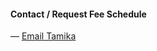 

<!-- ### Request more info & Fee Schedule  -->



#### Contact / Request Fee Schedule
&mdash;
[Email Tamika](mailto:bultertl@gmail.com)
